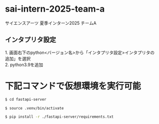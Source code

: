 # sai-intern-2025-team-a
サイエンスアーツ 夏季インターン2025 チームA

## インタプリタ設定
1\. 画面右下のpython<バージョン名>から「インタプリタ設定>インタプリタの追加」を選択<br> 
2\. python3.9を追加

# 下記コマンドで仮想環境を実行可能
```bash
$ cd fastapi-server
```

```bash
$ source .venv/bin/activate
```

```bash
$ pip install -r ./fastapi-server/requirements.txt
```